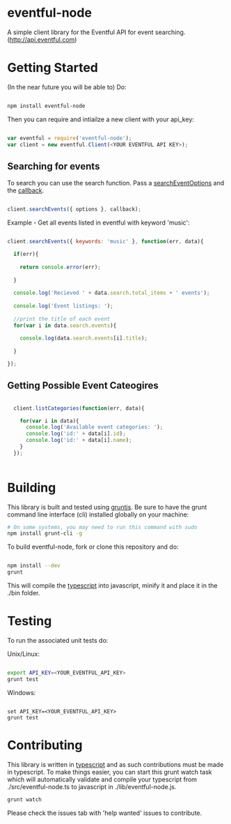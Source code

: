 eventful-node
=============

A simple client library for the Eventful API for event searching. (http://api.eventful.com)

# Getting Started

(In the near future you will be able to) Do:

```bash

npm install eventful-node

```

Then you can require and intiailze a new client with your api_key:

```js

var eventful = require('eventful-node');
var client = new eventful.Client(<YOUR EVENTFUL API KEY>);

```

## Searching for events

To search you can use the search function. Pass a [searchEventOptions](https://github.com/sedouard/eventful-node/blob/master/lib/eventful-node.d.ts) and the [callback](https://github.com/sedouard/eventful-node/blob/master/lib/eventful-node.d.ts).

```js

client.searchEvents({ options }, callback);

```

Example - Get all events listed in eventful with keyword 'music':

```js

client.searchEvents({ keywords: 'music' }, function(err, data){

  if(err){
  
    return console.error(err);
  
  }
  
  console.log('Recieved ' + data.search.total_items + ' events');
  
  console.log('Event listings: ');
  
  //print the title of each event
  for(var i in data.search.events){
  
    console.log(data.search.events[i].title);
  
  }

});

```

## Getting Possible Event Cateogires

```js
  
  client.listCategories(function(err, data){

    for(var i in data){
      console.log('Available event categories: ');
      console.log('id:' + data[i].id);
      console.log('id:' + data[i].name);
    }
  });
  
```

# Building

This library is built and tested using [gruntjs](http://gruntjs.com). Be sure to have the grunt command line interface (cli) installed globally on your machine:

```bash
# On some systems, you may need to run this command with sudo
npm install grunt-cli -g
```

To build eventful-node, fork or clone this repository and do:

```bash

npm install --dev
grunt

```

This will compile the [typescript](http://typescriptlang.org) into javascript, minify it and place it in the ./bin folder.

# Testing

To run the associated unit tests do:

Unix/Linux:

```bash

export API_KEY=<YOUR_EVENTFUL_API_KEY>
grunt test

```

Windows:

```batch

set API_KEY=<YOUR_EVENTFUL_API_KEY>
grunt test

```

# Contributing

This library is written in [typescript](http://typescriptlang.org) and as such contributions must be made in typescript. To make things easier, you can start this grunt watch task which will automatically validate and compile your typescript from ./src/eventful-node.ts to javascript in ./lib/eventful-node.js.


```bash
grunt watch
```

Please check the issues tab with 'help wanted' issues to contribute.

